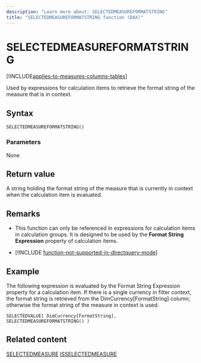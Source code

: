 ```yaml
---
description: "Learn more about: SELECTEDMEASUREFORMATSTRING"
title: "SELECTEDMEASUREFORMATSTRING function (DAX)"
---
```

# SELECTEDMEASUREFORMATSTRING

[!INCLUDE[applies-to-measures-columns-tables](includes/applies-to-measures-columns-tables.md)]

Used by expressions for calculation items to retrieve the format string of the measure that is in context.

## Syntax

```dax
SELECTEDMEASUREFORMATSTRING()
```

### Parameters

None

## Return value

A string holding the format string of the measure that is currently in context when the calculation item is evaluated.

## Remarks

- This function can only be referenced in expressions for calculation items in calculation groups. It is designed to be used by the **Format String Expression** property of calculation items.

- [!INCLUDE [function-not-supported-in-directquery-mode](includes/function-not-supported-in-directquery-mode.md)]

## Example

The following expression is evaluated by the Format String Expression property for a calculation item. If there is a single currency in filter context, the format string is retrieved from the DimCurrency[FormatString] column; otherwise the format string of the measure in context is used.

```dax
SELECTEDVALUE( DimCurrency[FormatString], SELECTEDMEASUREFORMATSTRING() )
```

## Related content

[SELECTEDMEASURE](selectedmeasure-function-dax.md)
[ISSELECTEDMEASURE](isselectedmeasure-function-dax.md) 
